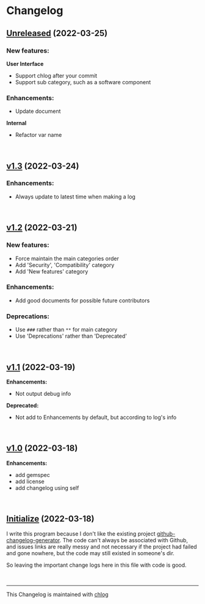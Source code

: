 # Changelog

## [Unreleased](#) (2022-03-25)

### New features:

**User Interface**

  - Support chlog after your commit
  - Support sub category, such as a software component

### Enhancements:

- Update document

**Internal**

  - Refactor var name

<br>

## [v1.3](#) (2022-03-24)

### Enhancements:

- Always update to latest time when making a log

<br>

## [v1.2](#) (2022-03-21)

### New features:

- Force maintain the main categories order
- Add 'Security', 'Compatibility' category
- Add 'New features' category

### Enhancements:

- Add good documents for possible future contributors

### Deprecations:

- Use `###` rather than `**` for main category
- Use 'Deprecations' rather than 'Deprecated'

<br>

## [v1.1](#) (2022-03-19)

**Enhancements:**

- Not output debug info

**Deprecated:**

- Not add to Enhancements by default, but according to log's info

<br>

## [v1.0](#) (2022-03-18)

**Enhancements:**

- add gemspec
- add license
- add changelog using self

<br>

## [Initialize](#) (2022-03-18)

  I write this program because I don't like the existing project [github-changelog-generator](https://github.com/github-changelog-generator/github-changelog-generator). The code can't always be associated with Github, and issues links are really messy and not necessary if the project had failed and gone nowhere, but the code may still existed in someone's dir. 
  
  So leaving the important change logs here in this file with code is good.

<br>

<hr>

This Changelog is maintained with [chlog](https://github.com/ccmywish/chlog)

